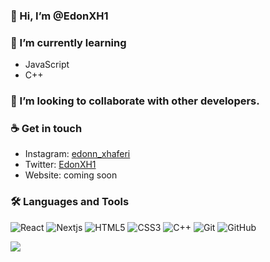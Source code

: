 ### 👋 Hi, I’m @EdonXH1
### 🌱 I’m currently learning
- JavaScript
- C++
### 💞️ I’m looking to collaborate with other developers.
### ☕ Get in touch
- Instagram: <a href = "https://www.instagram.com/edonn_xhaferi/">edonn_xhaferi</a>
- Twitter: <a href = "https://twitter.com/EdonXH1">EdonXH1</a>
- Website: coming soon
### 🛠️ Languages and Tools
![React](https://img.shields.io/badge/-React-black?style=flat-square&logo=react)
![Nextjs](https://img.shields.io/badge/-nextjs-black?style=flat-square&logo=nextjs)
![HTML5](https://img.shields.io/badge/-HTML5-black?style=flat-square&logo=html5&logoColor=white)
![CSS3](https://img.shields.io/badge/-CSS3-black?style=flat-square&logo=css3)
![C++](https://img.shields.io/badge/-C-black?style=flat-square&logo=c)
![Git](https://img.shields.io/badge/-Git-black?style=flat-square&logo=git)
![GitHub](https://img.shields.io/badge/-GitHub-black?style=flat-square&logo=github)

<img src="https://github-readme-stats.vercel.app/api?username=edonxh1&&show_icons=true&title_color=ffffff&icon_color=bb2acf&text_color=daf7dc&bg_color=151515"/>
<!---
EdonXH1/EdonXH1 is a ✨ special ✨ repository because its `README.md` (this file) appears on your GitHub profile.
You can click the Preview link to take a look at your changes.
--->
